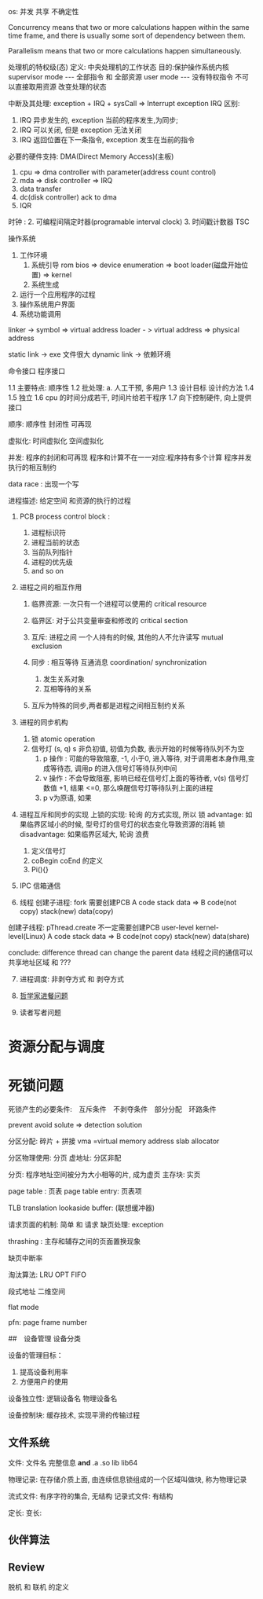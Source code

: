 os: 并发 共享 不确定性


Concurrency means that two or more calculations happen within the same time frame, and there is usually some sort of dependency between them.

Parallelism means that two or more calculations happen simultaneously.


处理机的特权级(态)
定义: 中央处理机的工作状态
目的:保护操作系统内核
supervisor mode --- 全部指令 和 全部资源
user mode --- 没有特权指令 不可以直接取用资源 改变处理的状态

中断及其处理:
exception + IRQ + sysCall => Interrupt
exception IRQ 区别:
1. IRQ 异步发生的, exception 当前的程序发生,为同步; 
2. IRQ 可以关闭, 但是 exception 无法关闭
3. IRQ 返回位置在下一条指令, exception 发生在当前的指令


必要的硬件支持: 
DMA(Direct Memory Access)(主板)
1. cpu => dma controller with parameter(address count control)
2. mda => disk controller => IRQ
3. data transfer
4. dc(disk controller) ack to dma
5. IQR

时钟 : 
2. 可编程间隔定时器(programable interval clock)
3. 时间戳计数器 TSC

操作系统
1. 工作环境
    1. 系统引导
       rom bios => device enumeration => boot loader(磁盘开始位置) => kernel 
    2. 系统生成
2. 运行一个应用程序的过程
3. 操作系统用户界面
4. 系统功能调用

linker -> symbol => virtual address
loader - > virtual address => physical address

static link -> exe 文件很大
dynamic link -> 依赖环境

命令接口
程序接口

1.1 主要特点: 顺序性
1.2 批处理: a. 人工干预, 多用户
1.3 设计目标 设计的方法
1.4 
1.5 独立
1.6 cpu 的时间分成若干, 时间片给若干程序
1.7 向下控制硬件, 向上提供接口



顺序:
顺序性
封闭性
可再现

虚拟化: 时间虚拟化 空间虚拟化

并发:
程序的封闭和可再现
程序和计算不在一一对应:程序持有多个计算
程序并发执行的相互制约

data race : 出现一个写

进程描述: 给定空间 和资源的执行的过程
1. PCB process control block :
    1. 进程标识符
    2. 进程当前的状态
    3. 当前队列指针
    4. 进程的优先级
    5. and so on

2. 进程之间的相互作用
    1. 临界资源:  一次只有一个进程可以使用的 critical resource
    2. 临界区: 对于公共变量审查和修改的 critical section
    3. 互斥: 进程之间 一个人持有的时候, 其他的人不允许读写 mutual exclusion

    4. 同步 : 相互等待 互通消息 coordination/ synchronization
        1. 发生关系对象
        2. 互相等待的关系
    5. 互斥为特殊的同步,两者都是进程之间相互制约关系 

3. 进程的同步机构
    1. 锁 atomic operation 
    2. 信号灯 (s, q) s 非负初值, 初值为负数, 表示开始的时候等待队列不为空
        1. p 操作 : 可能的导致阻塞, -1, 小于0, 进入等待,  对于调用者本身作用,变成等待态,  调用p 的进入信号灯等待队列中间
        2. v 操作 : 不会导致阻塞, 影响已经在信号灯上面的等待者, v(s) 信号灯数值 +1, 结果 <=0, 那么唤醒信号灯等待队列上面的进程
        3. p v为原语, 如果


4. 进程互斥和同步的实现
上锁的实现: 轮询 的方式实现, 所以
锁 advantage: 如果临界区域小的时候, 型号灯的信号灯的状态变化导致资源的消耗
锁 disadvantage: 如果临界区域大, 轮询 浪费

    1. 定义信号灯
    2. coBegin coEnd 的定义
    3. Pi(){}

5. IPC 信箱通信

6. 线程
创建子进程: fork 需要创建PCB
A code stack data => B code(not copy) stack(new) data(copy) 

创建子线程: pThread.create 不一定需要创建PCB user-level kernel-level(Linux)
A code stack data => B code(not copy) stack(new) data(share)

conclude: difference thread can change the parent data
线程之间的通信可以共享地址区域 和 ???

7. 进程调度: 非剥夺方式 和 剥夺方式
    
8. [哲学家进餐问题](https://en.wikipedia.org/wiki/Dining_philosophers_problem#Solutions)

9. 读者写者问题 


# 资源分配与调度

# 死锁问题
死锁产生的必要条件:　互斥条件　不剥夺条件　部分分配　环路条件

prevent 
avoid
solute => detection solution 


分区分配: 
碎片 + 拼接
vma =virtual memory address
slab allocator


分区物理使用: 分页 
虚地址: 分区非配

分页: 程序地址空间被分为大小相等的片, 成为虚页
主存块: 实页

page table : 页表
page table entry: 页表项

TLB translation lookaside buffer: (联想缓冲器)

请求页面的机制: 简单 和 请求 
缺页处理: exception

thrashing : 主存和辅存之间的页面置换现象

缺页中断率

淘汰算法: LRU OPT FIFO

段式地址 二维空间

flat mode

pfn: page frame number  

##　设备管理
设备分类

设备的管理目标：
1. 提高设备利用率
2. 方便用户的使用

设备独立性: 逻辑设备名 物理设备名

设备控制块: 缓存技术, 实现平滑的传输过程

## 文件系统

文件: 文件名 完整信息  **and**
.a .so lib  lib64

物理记录: 在存储介质上面, 由连续信息锁组成的一个区域叫做块, 称为物理记录

流式文件: 有序字符的集合, 无结构
记录式文件: 有结构

定长:
变长:

## 伙伴算法


## Review
脱机 和 联机 的定义


